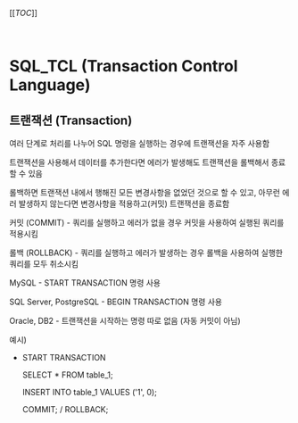 [[_TOC_]]

<br>

# SQL_TCL (Transaction Control Language)

## 트랜잭션 (Transaction)

여러 단계로 처리를 나누어 SQL 명령을 실행하는 경우에 트랜잭션을 자주 사용함

트랜잭션을 사용해서 데이터를 추가한다면 에러가 발생해도 트랜잭션을 롤백해서 종료할 수 있음

롤백하면 트랜잭션 내에서 행해진 모든 변경사항을 없었던 것으로 할 수 있고, 아무런 에러 발생하지 않는다면 변경사항을 적용하고(커밋) 트랜잭션을 종료함



커밋 (COMMIT) - 쿼리를 실행하고 에러가 없을 경우 커밋을 사용하여 실행된 쿼리를 적용시킴

롤백 (ROLLBACK) - 쿼리를 실행하고 에러가 발생하는 경우 롤백을 사용하여 실행한 쿼리를 모두 취소시킴



MySQL - START TRANSACTION 명령 사용

SQL Server, PostgreSQL - BEGIN TRANSACTION 명령 사용

Oracle, DB2 - 트랜잭션을 시작하는 명령 따로 없음 (자동 커밋이 아님)



예시)

* START TRANSACTION

  SELECT * FROM table_1;

  INSERT INTO table_1 VALUES ('1', 0);

  COMMIT;  /  ROLLBACK;